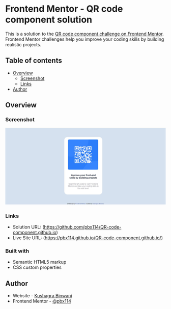 # Frontend Mentor - QR code component solution

This is a solution to the [QR code component challenge on Frontend Mentor](https://www.frontendmentor.io/challenges/qr-code-component-iux_sIO_H). Frontend Mentor challenges help you improve your coding skills by building realistic projects. 

## Table of contents

- [Overview](#overview)
  - [Screenshot](#screenshot)
  - [Links](#links)
- [Author](#author)

## Overview

### Screenshot

![](./images/Capture.JPG)

### Links

- Solution URL: (https://github.com/pbx114/QR-code-component.github.io)
- Live Site URL: (https://pbx114.github.io/QR-code-component.github.io/)

### Built with

- Semantic HTML5 markup
- CSS custom properties

## Author

- Website - [Kushagra Binwani](https://github.com/pbx114)
- Frontend Mentor - [@pbx114](https://www.frontendmentor.io/profile/pbx114)
